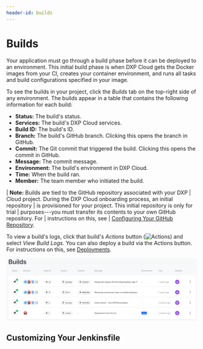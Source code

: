 ```yaml
---
header-id: builds
---
```


# Builds

Your application must go through a build phase before it can be deployed to an 
environment. This initial build phase is when DXP Cloud gets the Docker images 
from your CI, creates your container environment, and runs all tasks and 
build configurations specified in your image. 

To see the builds in your project, click the *Builds* tab on the top-right side 
of any environment. The builds appear in a table that contains the following 
information for each build:

-   **Status:** The build's status. 
-   **Services:** The build's DXP Cloud services. 
-   **Build ID:** The build's ID. 
-   **Branch:** The build's GitHub branch. Clicking this opens the branch in 
    GitHub. 
-   **Commit:** The Git commit that triggered the build. Clicking this opens the 
    commit in GitHub. 
-   **Message:** The commit message. 
-   **Environment:** The build's environment in DXP Cloud. 
-   **Time:** When the build ran. 
-   **Member:** The team member who initiated the build. 

| **Note:** Builds are tied to the GitHub repository associated with your DXP 
| Cloud project. During the DXP Cloud onboarding process, an initial repository 
| is provisioned for your project. This initial repository is only for trial 
| purposes---you must transfer its contents to your own GitHub repository. For 
| instructions on this, see 
| [Configuring Your GitHub Repository](/docs/-/knowledge_base/dxp-cloud/configuring-your-github-repository). 

To view a build's logs, click that build's *Actions* button 
(![Actions](../../images/icon-actions.png)) 
and select *View Build Logs*. You can also deploy a build via the Actions 
button. For instructions on this, see 
[Deployments](/docs/-/knowledge_base/dxp-cloud/deployments). 

![Figure 1: The Builds table lists the builds in your project.](../../images/builds.png)

## Customizing Your Jenkinsfile

<!-- What info should we include here? -->
